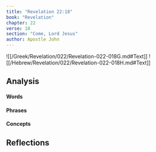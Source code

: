 ```yaml
---
title: "Revelation 22:18"
book: "Revelation"
chapter: 22
verse: 18
section: "Come, Lord Jesus"
author: Apostle John
---
```

![[/Greek/Revelation/022/Revelation-022-018G.md#Text]]
![[/Hebrew/Revelation/022/Revelation-022-018H.md#Text]]

## Analysis

#### Words

#### Phrases

#### Concepts

## Reflections
